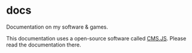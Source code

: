 # docs
Documentation on my software &amp; games.

This documentation uses a open-source software called [CMS.JS](https://chrisdiana.dev/cms.js/). Please read the documentation there.
